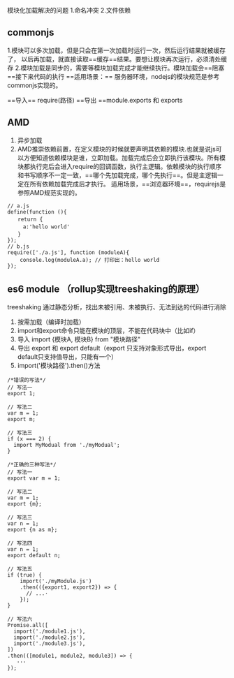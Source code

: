 模块化加载解决的问题
1.命名冲突
2.文件依赖
## commonjs
1.模块可以多次加载，但是只会在第一次加载时运行一次，然后运行结果就被缓存了， 以后再加载，就直接读取==缓存==结果。要想让模块再次运行，必须清处缓存
2.模块加载是同步的，需要等模块加载完成才能继续执行。模块加载会==阻塞==接下来代码的执行
==适用场景：== 服务器环境，nodejs的模块规范是参考commonjs实现的。

==导入== require(路径) ==导出 ==module.exports 和 exports
## AMD 
1. 异步加载
2. AMD推崇依赖前置，在定义模块的时候就要声明其依赖的模块.也就是说js可以方便知道依赖模块是谁，立即加载。加载完成后会立即执行该模块。所有模块都执行完后会进入require的回调函数，执行主逻辑。依赖模块的执行顺序和书写顺序不一定一致，==哪个先加载完成，哪个先执行==。但是主逻辑一定在所有依赖加载完成后才执行。
适用场景，==浏览器环境==，requirejs是参照AMD规范实现的。

```
// a.js
define(function (){
　　return {
　　　a:'hello world'
　　}
});
// b.js
require(['./a.js'], function (moduleA){
    console.log(moduleA.a); // 打印出：hello world
});
```

## es6 module （rollup实现treeshaking的原理）
 treeshaking 通过静态分析，找出未被引用、未被执行、无法到达的代码进行消除
1. 按需加载（编译时加载）
2. import和export命令只能在模块的顶层，不能在代码块中（比如if）
3. 导入 import {模块A, 模块B} from "模块路径"
4. 导出 export 和 export default（export 只支持对象形式导出，export default只支持值导出，只能有一个）
5. import('模块路径').then()方法

```
/*错误的写法*/
// 写法一
export 1;

// 写法二
var m = 1;
export m;

// 写法三
if (x === 2) {
  import MyModual from './myModual';
}

/*正确的三种写法*/
// 写法一
export var m = 1;

// 写法二
var m = 1;
export {m};

// 写法三
var n = 1;
export {n as m};

// 写法四
var n = 1;
export default n;

// 写法五
if (true) {
    import('./myModule.js')
    .then(({export1, export2}) => {
      // ...·
    });
}

// 写法六
Promise.all([
  import('./module1.js'),
  import('./module2.js'),
  import('./module3.js'),
])
.then(([module1, module2, module3]) => {
   ···
});
```

